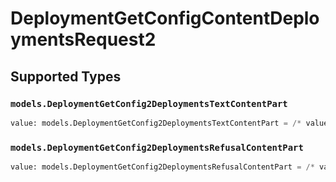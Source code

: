 # DeploymentGetConfigContentDeploymentsRequest2


## Supported Types

### `models.DeploymentGetConfig2DeploymentsTextContentPart`

```python
value: models.DeploymentGetConfig2DeploymentsTextContentPart = /* values here */
```

### `models.DeploymentGetConfig2DeploymentsRefusalContentPart`

```python
value: models.DeploymentGetConfig2DeploymentsRefusalContentPart = /* values here */
```

